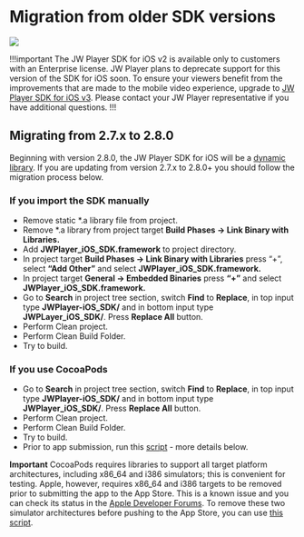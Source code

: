 # Migration from older SDK versions

<img src="https://img.shields.io/badge/%20-iOS%20v2%20DEPRECATED-FFBA43.svg?logo=apple">

!!!important
The JW Player SDK for iOS v2 is available only to customers with an Enterprise license. JW Player plans to deprecate support for this version of the SDK for iOS soon. To ensure your viewers benefit from the improvements that are made to the mobile video experience, upgrade to [JW Player SDK for iOS v3](https://developer.jwplayer.com/sdk/ios/docs/developer-guide/). Please contact your JW Player representative if you have additional questions.
!!!

## Migrating from 2.7.x to 2.8.0
Beginning with version 2.8.0, the JW Player SDK for iOS will be a [dynamic library](https://developer.apple.com/library/content/documentation/DeveloperTools/Conceptual/DynamicLibraries/100-Articles/OverviewOfDynamicLibraries.html). If you are updating from version 2.7.x to 2.8.0+ you should follow the migration process below.

### If you import the SDK manually
* Remove static *.a library file from project.
* Remove *.a library from project target **Build Phases -> Link Binary with Libraries.**
* Add **JWPlayer_iOS_SDK.framework** to project directory.
* In project target **Build Phases -> Link Binary with Libraries** press “+”, select **“Add Other”** and select **JWPlayer_iOS_SDK.framework.**
* In project target **General -> Embedded Binaries** press **“+”** and select **JWPlayer_iOS_SDK.framework.**
* Go to **Search** in project tree section, switch **Find** to **Replace**, in top input type **JWPlayer-iOS_SDK/** and in bottom input type **JWPLayer_iOS_SDK/**. Press **Replace All** button.
* Perform Clean project.
* Perform Clean Build Folder.
* Try to build.

### If you use **CocoaPods**
* Go to **Search** in project tree section, switch **Find** to **Replace**, in top input type **JWPlayer-iOS_SDK/** and in bottom input type **JWPlayer_iOS_SDK/**. Press **Replace All** button.
* Perform Clean project.
* Perform Clean Build Folder.
* Try to build.
* Prior to app submission, run this [script](https://stackoverflow.com/questions/42641806/check-and-remove-unsupported-architecture-x86-64-i386-in-ipa-archive) - more details below.

**Important** CocoaPods requires libraries to support all target platform architectures, including x86_64 and i386 simulators; this is convenient for testing. Apple, however, requires x86_64 and i386 targets to be removed prior to submitting the app to the App Store. This is a known issue and you can check its status in the [Apple Developer Forums](https://forums.developer.apple.com/thread/21496). To remove these two simulator architectures before pushing to the App Store, you can use [this script](https://stackoverflow.com/questions/42641806/check-and-remove-unsupported-architecture-x86-64-i386-in-ipa-archive).
